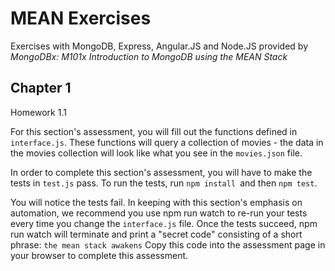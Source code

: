 # MEAN Exercises
Exercises with MongoDB, Express, Angular.JS and Node.JS provided by <i>MongoDBx: M101x Introduction to MongoDB using the MEAN Stack</i>

## Chapter 1

Homework 1.1

For this section's assessment, you will fill out the functions defined in `interface.js`. These functions will query a collection of movies - the data in the movies collection will look like what you see in the `movies.json` file.

In order to complete this section's assessment, you will have to make the tests in `test.js` pass. 
To run the tests, run `npm install `and then `npm test`. 

You will notice the tests fail. In keeping with this section's emphasis on automation, we recommend you use npm run watch to re-run your tests every time you change the `interface.js` file. 
Once the tests succeed, npm run watch will terminate and print a "secret code" consisting of a short phrase: `the mean stack awakens` 
Copy this code into the assessment page in your browser to complete this assessment.

